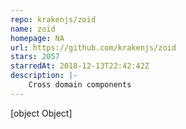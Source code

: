 ```yaml
---
repo: krakenjs/zoid
name: zoid
homepage: NA
url: https://github.com/krakenjs/zoid
stars: 2057
starredAt: 2018-12-13T22:42:42Z
description: |-
    Cross domain components
---
```


[object Object]
